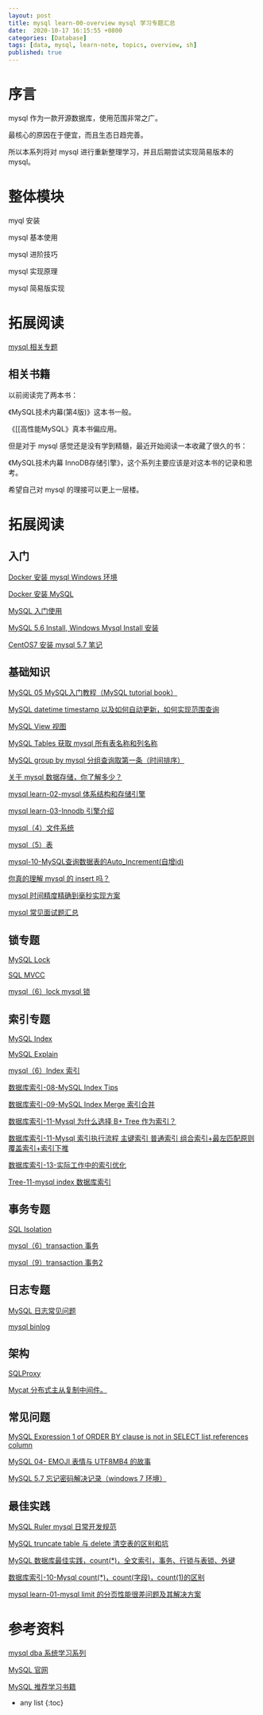 ```yaml
---
layout: post
title: mysql learn-00-overview mysql 学习专题汇总
date:  2020-10-17 16:15:55 +0800
categories: [Database]
tags: [data, mysql, learn-note, topics, overview, sh]
published: true
---
```


# 序言 

mysql 作为一款开源数据库，使用范围非常之广。

最核心的原因在于便宜，而且生态日趋完善。

所以本系列将对 mysql 进行重新整理学习，并且后期尝试实现简易版本的 mysql。

# 整体模块

myql 安装

mysql 基本使用

mysql 进阶技巧

mysql 实现原理

mysql 简易版实现

# 拓展阅读

[mysql 相关专题](https://houbb.github.io/tags/#mysql)

## 相关书籍

以前阅读完了两本书：

《MySQL技术内幕(第4版)》这本书一般。

《[[高性能MySQL》真本书偏应用。

但是对于 mysql 感觉还是没有学到精髓，最近开始阅读一本收藏了很久的书：

《MySQL技术内幕 InnoDB存储引擎》，这个系列主要应该是对这本书的记录和思考。

希望自己对 mysql 的理接可以更上一层楼。

# 拓展阅读

## 入门

[Docker 安装 mysql Windows 环境](https://houbb.github.io/2016/10/15/docker-install-mysql-windows)

[Docker 安装 MySQL](https://houbb.github.io/2018/09/08/docker-install-mysql)

[MySQL 入门使用](https://houbb.github.io/2016/10/17/mysql-hello-world)

[MySQL 5.6 Install, Windows Mysql Install 安装](https://houbb.github.io/2018/01/25/mysql-5.6-install)

[CentOS7 安装 mysql 5.7 笔记](https://houbb.github.io/2021/08/02/centos7-01-install-mysql5.7)

## 基础知识

[MySQL 05 MySQL入门教程（MySQL tutorial book）](https://houbb.github.io/2017/02/27/mysql-05-learn-book)

[MySQL datetime timestamp 以及如何自动更新，如何实现范围查询](https://houbb.github.io/2017/02/27/mysql-datetime-timestamp)

[MySQL View 视图](https://houbb.github.io/2017/03/30/mysql-view)

[MySQL Tables 获取 mysql 所有表名称和列名称](https://houbb.github.io/2018/09/03/mysql-tables)

[MySQL group by mysql 分组查询取第一条（时间排序）](https://houbb.github.io/2018/09/03/mysql-group-by)

[关于 mysql 数据存储，你了解多少？](https://houbb.github.io/2018/11/28/mysql-storage)

[mysql learn-02-mysql 体系结构和存储引擎](https://houbb.github.io/2020/10/17/database-mysql-learn-02-mysql-struct)

[mysql learn-03-Innodb 引擎介绍](https://houbb.github.io/2020/10/17/database-mysql-learn-03-innodb-struct)

[mysql（4）文件系统](https://houbb.github.io/2020/10/17/database-mysql-learn-04-file)

[mysql（5）表](https://houbb.github.io/2020/10/17/database-mysql-learn-05-table)

[mysql-10-MySQL查询数据表的Auto_Increment(自增id)](https://houbb.github.io/2020/10/17/database-mysql-learn-10-max-id)

[你真的理解 mysql 的 insert 吗？](https://houbb.github.io/2021/06/05/database-insert)

[mysql 时间精度精确到毫秒实现方案](https://houbb.github.io/2021/01/25/mysql-time-scale)

[mysql 常见面试题汇总](https://houbb.github.io/2022/05/10/interview-05-mysql)

## 锁专题

[MySQL Lock](https://houbb.github.io/2018/09/03/sql-lock)

[SQL MVCC](https://houbb.github.io/2018/08/31/sql-mvcc)

[mysql（6）lock mysql 锁](https://houbb.github.io/2020/10/17/database-mysql-learn-07-lock)

## 索引专题

[MySQL Index](https://houbb.github.io/2018/07/30/mysql-index)

[MySQL Explain](https://houbb.github.io/2018/11/08/mysql-explain)

[mysql（6）Index 索引](https://houbb.github.io/2020/10/17/database-mysql-learn-06-index)

[数据库索引-08-MySQL Index Tips](https://houbb.github.io/2019/01/02/db-index-08-mysql-index-tips)

[数据库索引-09-MySQL Index Merge 索引合并](https://houbb.github.io/2019/01/02/db-index-09-mysql-index-merge)

[数据库索引-11-Mysql 为什么选择 B+ Tree 作为索引？](https://houbb.github.io/2019/01/02/db-index-11-why-b-plus)

[数据库索引-11-Mysql 索引执行流程 主键索引 普通索引 组合索引+最左匹配原则 覆盖索引+索引下推](https://houbb.github.io/2019/01/02/db-index-12-execute)

[数据库索引-13-实际工作中的索引优化](https://houbb.github.io/2019/01/02/db-index-13-in-action)

[Tree-11-mysql index 数据库索引](https://houbb.github.io/2020/10/17/data-struct-tree-11-database-index)

## 事务专题

[SQL Isolation](https://houbb.github.io/2018/08/30/sql-isolation)

[mysql（6）transaction 事务](https://houbb.github.io/2020/10/17/database-mysql-learn-08-tx)

[mysql（9）transaction 事务2](https://houbb.github.io/2020/10/17/database-mysql-learn-09-tx2)

## 日志专题

[MySQL 日志常见问题](https://houbb.github.io/2019/01/14/mysql-log)

[mysql binlog](https://houbb.github.io/2021/08/29/mysql-binlog)

## 架构

[SQLProxy](https://houbb.github.io/2018/08/30/sqlproxy)

[Mycat 分布式主从复制中间件。](https://houbb.github.io/2018/09/03/mycat)

## 常见问题

[MySQL Expression 1 of ORDER BY clause is not in SELECT list,references column](https://houbb.github.io/2017/02/27/mysql-03-error)

[MySQL 04- EMOJI 表情与 UTF8MB4 的故事](https://houbb.github.io/2017/02/27/mysql-04-emoj-and-utf8mb4)

[MySQL 5.7 忘记密码解决记录（windows 7 环境）](https://houbb.github.io/2018/01/25/mysql-5.7-forget-password-windows)

## 最佳实践

[MySQL Ruler mysql 日常开发规范](https://houbb.github.io/2017/02/27/mysql-ruler)

[MySQL truncate table 与 delete 清空表的区别和坑](https://houbb.github.io/2017/02/27/mysql-truncate)

[MySQL 数据库最佳实践，count(*)，全文索引，事务、行锁与表锁、外键](https://houbb.github.io/2018/09/03/db-mysql-best-practice)

[数据库索引-10-Mysql count(*)，count(字段)，count(1)的区别](https://houbb.github.io/2019/01/02/db-index-10-mysql-count)

[mysql learn-01-mysql limit 的分页性能很差问题及其解决方案](https://houbb.github.io/2020/10/17/database-mysql-learn-01-performance-limit)

# 参考资料

[mysql dba 系统学习系列](https://blog.51cto.com/wolfword/category8.html/p2)

[MySQL 官网](https://www.mysql.com/)

[MySQL 推荐学习书籍](https://www.zhihu.com/question/28385400)

* any list
{:toc}